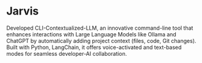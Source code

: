 # Jarvis
Developed CLI-Contextualized-LLM, an innovative command-line tool that enhances interactions with Large Language Models like Ollama and ChatGPT by automatically adding project context (files, code, Git changes). Built with Python, LangChain, it offers voice-activated and text-based modes for seamless developer-AI collaboration.  
